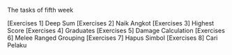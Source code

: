 The tasks of fifth week

[Exercises 1] Deep Sum
[Exercises 2] Naik Angkot
[Exercises 3] Highest Score
[Exercises 4] Graduates
[Exercises 5] Damage Calculation
[Exercises 6] Melee Ranged Grouping
[Exercises 7] Hapus Simbol
[Exercises 8] Cari Pelaku
